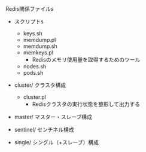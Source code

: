 Redis関係ファイルs

- スクリプトs

	- keys.sh
	- memdump.pl
	- memdump.sh
	- memkeys.pl
		- Redisのメモリ使用量を取得するためのツール
	- nodes.sh
	- pods.sh

- cluster/
	クラスタ構成

	- cluster.pl
		- Redisクラスタの実行状態を整形して出力する

- master/
	マスター・スレーブ構成


- sentinel/
	センチネル構成


- single/
	シングル（+スレーブ）構成


